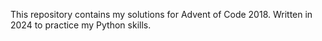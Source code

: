 This repository contains my solutions for Advent of Code 2018.
Written in 2024 to practice my Python skills.